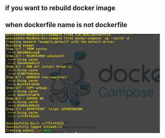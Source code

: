 ## if you want to rebuild docker image 

## when dockerfile name is not dockerfile 


<img src="com.png">
